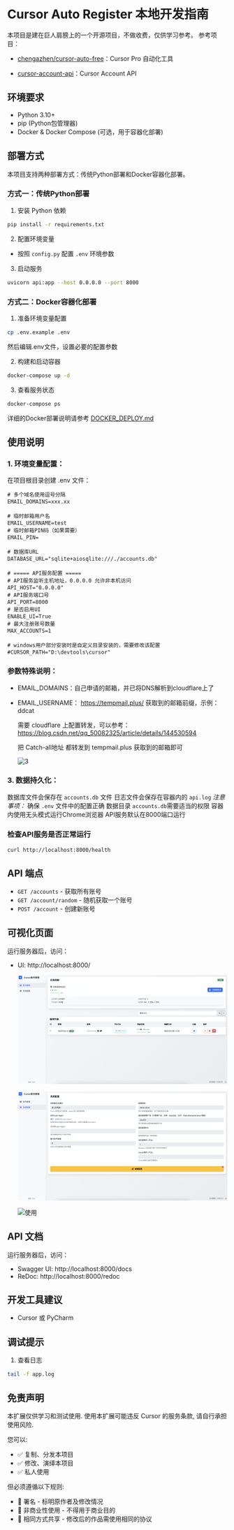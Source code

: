 # Cursor Auto Register 本地开发指南

本项目是建在巨人肩膀上的一个开源项目，不做收费，仅供学习参考。
参考项目：

- [chengazhen/cursor-auto-free](https://github.com/chengazhen/cursor-auto-free)：Cursor Pro 自动化工具

- [cursor-account-api](https://github.com/Elawen-Carl/cursor-account-api)：Cursor Account API


## 环境要求
- Python 3.10+
- pip (Python包管理器)
- Docker & Docker Compose (可选，用于容器化部署)

## 部署方式

本项目支持两种部署方式：传统Python部署和Docker容器化部署。

### 方式一：传统Python部署

1. 安装 Python 依赖
```bash
pip install -r requirements.txt
```

2. 配置环境变量
- 按照 `config.py` 配置 `.env` 环境参数

3. 启动服务
```bash
uvicorn api:app --host 0.0.0.0 --port 8000
```

### 方式二：Docker容器化部署

1. 准备环境变量配置
```bash
cp .env.example .env
```
然后编辑.env文件，设置必要的配置参数

2. 构建和启动容器
```bash
docker-compose up -d
```

3. 查看服务状态
```bash
docker-compose ps
```

详细的Docker部署说明请参考 [DOCKER_DEPLOY.md](./DOCKER_DEPLOY.md)

## 使用说明

### 1. 环境变量配置：
在项目根目录创建 .env 文件：
```
# 多个域名使用逗号分隔
EMAIL_DOMAINS=xxx.xx

# 临时邮箱用户名
EMAIL_USERNAME=test
# 临时邮箱PIN码（如果需要）
EMAIL_PIN=

# 数据库URL
DATABASE_URL="sqlite+aiosqlite:///./accounts.db"

# ===== API服务配置 =====
# API服务监听主机地址，0.0.0.0 允许非本机访问
API_HOST="0.0.0.0"
# API服务端口号
API_PORT=8000
# 是否启用UI
ENABLE_UI=True
# 最大注册账号数量
MAX_ACCOUNTS=1

# windows用户部分安装时是自定义目录安装的，需要修改该配置
#CURSOR_PATH="D:\devtools\cursor"
```
### 参数特殊说明：

- EMAIL_DOMAINS：自己申请的邮箱，并已将DNS解析到cloudflare上了

- EMAIL_USERNAME： https://tempmail.plus/ 获取到的邮箱前缀，示例：ddcat

  需要 cloudflare 上配置转发，可以参考：https://blog.csdn.net/qq_50082325/article/details/144530594 

  把 Catch-all地址 都转发到 tempmail.plus 获取到的邮箱即可

  ![3](./images/3.jpg)



### 3. 数据持久化：

数据库文件会保存在 `accounts.db` 文件
日志文件会保存在容器内的 `api.log`
*注意事项：*
确保 `.env` 文件中的配置正确
数据目录 `accounts.db`需要适当的权限
容器内使用无头模式运行Chrome浏览器
API服务默认在8000端口运行

### 检查API服务是否正常运行
```
curl http://localhost:8000/health
```

## API 端点

- `GET /accounts` - 获取所有账号
- `GET /account/random` - 随机获取一个账号
- `POST /account` - 创建新账号

## 可视化页面
运行服务器后，访问：
- UI: http://localhost:8000/

  ![首页](./images/1.jpg)

  ![配置](./images/4.jpg)

  ![使用](./images/2.jpg)

## API 文档
运行服务器后，访问：
- Swagger UI: http://localhost:8000/docs
- ReDoc: http://localhost:8000/redoc

## 开发工具建议
- Cursor 或 PyCharm

## 调试提示
1. 查看日志
```bash
tail -f app.log
```


## 免责声明

本扩展仅供学习和测试使用. 使用本扩展可能违反 Cursor 的服务条款,
请自行承担使用风险.

您可以:

- ✅ 复制、分发本项目
- ✅ 修改、演绎本项目
- ✅ 私人使用

但必须遵循以下规则:

- 📝 署名 - 标明原作者及修改情况
- 🚫 非商业性使用 - 不得用于商业目的
- 🔄 相同方式共享 - 修改后的作品需使用相同的协议